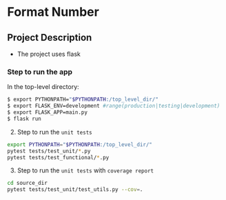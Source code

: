 # Format Number

## Project Description

* The project uses flask


###  Step to run the app

In the top-level directory:
```sh
$ export PYTHONPATH="$PYTHONPATH:/top_level_dir/"
$ export FLASK_ENV=development #range(production|testing|development)
$ export FLASK_APP=main.py
$ flask run
```

2. Step to run the `unit tests`
```sh
export PYTHONPATH="$PYTHONPATH:/top_level_dir/"                                             
pytest tests/test_unit/*.py
pytest tests/test_functional/*.py
```
3. Step to run the `unit tests` with `coverage report`
```sh
cd source_dir
pytest tests/test_unit/test_utils.py --cov=.
```

